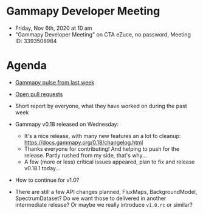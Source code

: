 

# Gammapy Developer Meeting

* Friday, Nov 6th, 2020 at 10 am
* "Gammapy Developer Meeting" on CTA eZuce, no password, Meeting ID: 3393508984

# Agenda

* [Gammapy pulse from last week](https://github.com/gammapy/gammapy/pulse)
* [Open pull requests](https://github.com/gammapy/gammapy/pulls)
* Short report by everyone, what they have worked on during the past week 

* Gammapy v0.18 released on Wednesday:
  - It's a nice release, with many new features an a lot fo cleanup: https://docs.gammapy.org/0.18/changelog.html
  - Thanks everyone for contributing! And helping to push for the release. Partly rushed from my side, that's why... 
  - A few (more or less) critical issues appeared, plan to fix and release v0.18.1 today...
* How to continue for v1.0?
 - There are still a few API changes planned, FluxMaps, BackgroundModel, SpectrumDataset? Do we want those to delivered in another
intermediate release? Or maybe we really introduce `v1.0.rc` or similar?
